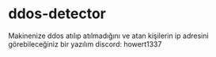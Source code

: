 # ddos-detector
Makinenize ddos atılıp atılmadığını ve atan kişilerin ip adresini görebileceğiniz bir yazılım
discord: howert1337
